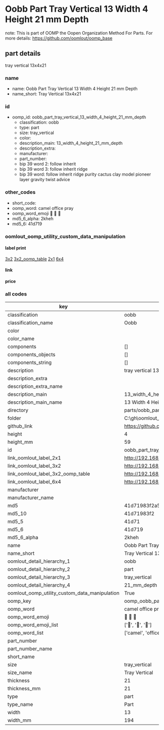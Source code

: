 # Oobb Part Tray Vertical 13 Width 4 Height 21 mm Depth  

note: This is part of OOMP the Oopen Organization Method For Parts. For more details: https://github.com/oomlout/oomp_base

##  part details
  



tray vertical 13x4x21



### name
* name: Oobb Part Tray Vertical 13 Width 4 Height 21 mm Depth
* name_short: Tray Vertical 13x4x21 
### id
* oomp_id: oobb_part_tray_vertical_13_width_4_height_21_mm_depth
  * classification: oobb
  * type: part
  * size: tray_vertical
  * color: 
  * description_main: 13_width_4_height_21_mm_depth
  * description_extra: 
  * manufacturer: 
  * part_number: 
  * bip 39 word 2: follow inherit
  * bip 39 word 3: follow inherit ridge
  * bip 39 word: follow inherit ridge purity cactus clay model pioneer layer gravity twist advice

### other_codes
* short_code: 
* oomp_word: camel office pray
* oomp_word_emoji :camel: :office: :pray:
* md5_6_alpha: 2kheh
* md5_6: 41d719






### oomlout_oomp_utility_custom_data_manipulation
#### label print
[3x2](http://192.168.1.245:1112/?label=oomp%202kheh)
[3x2_oomp_table](http://192.168.1.108:1112/?label=oomp%202kheh)
[2x1](http://192.168.1.242:1112/?label=oomp%202kheh)
[6x4](http://192.168.1.55:1112/?label=oomp%202kheh)    

#### link

                              

#### price







### all codes 
| key | value |  
| --- | --- |  
| classification | oobb |  
| classification_name | Oobb |  
| color |  |  
| color_name |  |  
| components | [] |  
| components_objects | [] |  
| components_string | [] |  
| description | tray vertical 13x4x21 |  
| description_extra |  |  
| description_extra_name |  |  
| description_main | 13_width_4_height_21_mm_depth |  
| description_main_name | 13 Width 4 Height 21 mm Depth |  
| directory | parts/oobb_part_tray_vertical_13_width_4_height_21_mm_depth |  
| folder | C:\gh\oomlout_oobb_version_4_generated_parts\parts\oobb_part_tray_vertical_13_width_4_height_21_mm_depth |  
| github_link | https://github.com/oomlout/oomlout_oomp_part_src/tree/main/parts/oobb_part_tray_vertical_13_width_4_height_21_mm_depth |  
| height | 4 |  
| height_mm | 59 |  
| id | oobb_part_tray_vertical_13_width_4_height_21_mm_depth |  
| link_oomlout_label_2x1 | http://192.168.1.242:1112/?label=oomp%202kheh |  
| link_oomlout_label_3x2 | http://192.168.1.245:1112/?label=oomp%202kheh |  
| link_oomlout_label_3x2_oomp_table | http://192.168.1.108:1112/?label=oomp%202kheh |  
| link_oomlout_label_6x4 | http://192.168.1.55:1112/?label=oomp%202kheh |  
| manufacturer |  |  
| manufacturer_name |  |  
| md5 | 41d71983f2a531d0a8900ae5731cf2d5 |  
| md5_10 | 41d71983f2 |  
| md5_5 | 41d71 |  
| md5_6 | 41d719 |  
| md5_6_alpha | 2kheh |  
| name | Oobb Part Tray Vertical 13 Width 4 Height 21 mm Depth |  
| name_short | Tray Vertical 13x4x21  |  
| oomlout_detail_hierarchy_1 | oobb |  
| oomlout_detail_hierarchy_2 | part |  
| oomlout_detail_hierarchy_3 | tray_vertical |  
| oomlout_detail_hierarchy_4 | 21_mm_depth |  
| oomlout_oomp_utility_custom_data_manipulation | True |  
| oomp_key | oomp_oobb_part_tray_vertical_13_width_4_height_21_mm_depth |  
| oomp_word | camel office pray |  
| oomp_word_emoji | :camel: :office: :pray: |  
| oomp_word_emoji_list | [':camel:', ':office:', ':pray:'] |  
| oomp_word_list | ['camel', 'office', 'pray'] |  
| part_number |  |  
| part_number_name |  |  
| short_name |  |  
| size | tray_vertical |  
| size_name | Tray Vertical |  
| thickness | 21 |  
| thickness_mm | 21 |  
| type | part |  
| type_name | Part |  
| width | 13 |  
| width_mm | 194 |  
